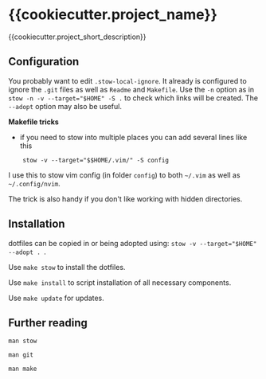 {{cookiecutter.project_name}}
=============================


{{cookiecutter.project_short_description}}


Configuration
----------

You probably want to edit `.stow-local-ignore`.  It already is configured to ignore the `.git` files as well as `Readme` and `Makefile`.   Use the `-n` option as in `stow -n -v --target="$HOME" -S .` to check which links will be created.  The `--adopt` option may also be useful.

**Makefile tricks**

- if you need to stow into multiple places you can add several lines like this

```
	stow -v --target="$$HOME/.vim/" -S config
```
I use this to stow vim config (in folder `config`) to both  `~/.vim` as well as `~/.config/nvim`.

The trick is also handy if you don't like working with hidden directories.



Installation
-------------

dotfiles can be copied in or being adopted using: `stow -v --target="$HOME" --adopt . `.

Use `make stow` to install the dotfiles.

Use `make install` to script installation of all necessary components.

Use `make update` for updates.


Further reading
---------------

`man stow`

`man git`

`man make`
